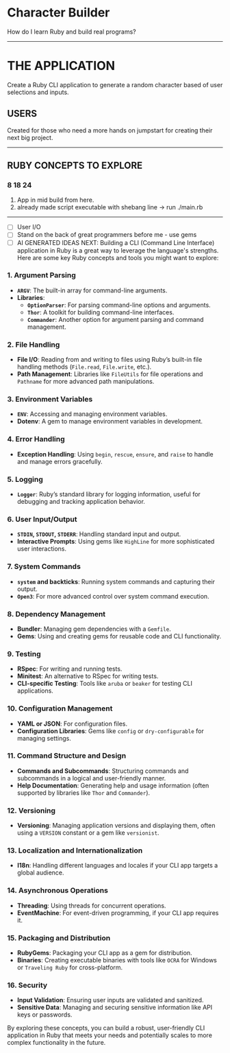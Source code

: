 # Character Builder

How do I learn Ruby and build real programs?

---

# THE APPLICATION

Create a Ruby CLI application to generate a random character based of user selections and inputs.

## USERS

Created for those who need a more hands on jumpstart for creating their next big project.

---

## RUBY CONCEPTS TO EXPLORE

<!-- START HERE FOR LOG AND CHECK OFF BELOW -->

### 8 18 24

1. App in mid build from here.
2. already made script executable with shebang line -> run ./main.rb

---

- [ ] User I/O
- [ ] Stand on the back of great programmers before me - use gems
- [ ] AI GENERATED IDEAS NEXT:
      Building a CLI (Command Line Interface) application in Ruby is a great way to leverage the language's strengths. Here are some key Ruby concepts and tools you might want to explore:

### 1. **Argument Parsing**

- **`ARGV`**: The built-in array for command-line arguments.
- **Libraries**:
  - **`OptionParser`**: For parsing command-line options and arguments.
  - **`Thor`**: A toolkit for building command-line interfaces.
  - **`Commander`**: Another option for argument parsing and command management.

### 2. **File Handling**

- **File I/O**: Reading from and writing to files using Ruby’s built-in file handling methods (`File.read`, `File.write`, etc.).
- **Path Management**: Libraries like `FileUtils` for file operations and `Pathname` for more advanced path manipulations.

### 3. **Environment Variables**

- **`ENV`**: Accessing and managing environment variables.
- **Dotenv**: A gem to manage environment variables in development.

### 4. **Error Handling**

- **Exception Handling**: Using `begin`, `rescue`, `ensure`, and `raise` to handle and manage errors gracefully.

### 5. **Logging**

- **`Logger`**: Ruby’s standard library for logging information, useful for debugging and tracking application behavior.

### 6. **User Input/Output**

- **`STDIN`, `STDOUT`, `STDERR`**: Handling standard input and output.
- **Interactive Prompts**: Using gems like `HighLine` for more sophisticated user interactions.

### 7. **System Commands**

- **`system` and backticks**: Running system commands and capturing their output.
- **`Open3`**: For more advanced control over system command execution.

### 8. **Dependency Management**

- **Bundler**: Managing gem dependencies with a `Gemfile`.
- **Gems**: Using and creating gems for reusable code and CLI functionality.

### 9. **Testing**

- **RSpec**: For writing and running tests.
- **Minitest**: An alternative to RSpec for writing tests.
- **CLI-specific Testing**: Tools like `aruba` or `beaker` for testing CLI applications.

### 10. **Configuration Management**

- **YAML or JSON**: For configuration files.
- **Configuration Libraries**: Gems like `config` or `dry-configurable` for managing settings.

### 11. **Command Structure and Design**

- **Commands and Subcommands**: Structuring commands and subcommands in a logical and user-friendly manner.
- **Help Documentation**: Generating help and usage information (often supported by libraries like `Thor` and `Commander`).

### 12. **Versioning**

- **Versioning**: Managing application versions and displaying them, often using a `VERSION` constant or a gem like `versionist`.

### 13. **Localization and Internationalization**

- **I18n**: Handling different languages and locales if your CLI app targets a global audience.

### 14. **Asynchronous Operations**

- **Threading**: Using threads for concurrent operations.
- **EventMachine**: For event-driven programming, if your CLI app requires it.

### 15. **Packaging and Distribution**

- **RubyGems**: Packaging your CLI app as a gem for distribution.
- **Binaries**: Creating executable binaries with tools like `OCRA` for Windows or `Traveling Ruby` for cross-platform.

### 16. **Security**

- **Input Validation**: Ensuring user inputs are validated and sanitized.
- **Sensitive Data**: Managing and securing sensitive information like API keys or passwords.

By exploring these concepts, you can build a robust, user-friendly CLI application in Ruby that meets your needs and potentially scales to more complex functionality in the future.
